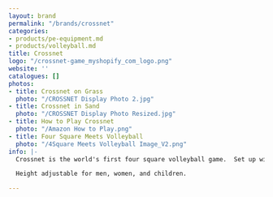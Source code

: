 ```yaml
---
layout: brand
permalink: "/brands/crossnet"
categories:
- products/pe-equipment.md
- products/volleyball.md
title: Crossnet
logo: "/crossnet-game_myshopify_com_logo.png"
website: ''
catalogues: []
photos:
- title: Crossnet on Grass
  photo: "/CROSSNET Display Photo 2.jpg"
- title: Crossnet in Sand
  photo: "/CROSSNET Display Photo Resized.jpg"
- title: How to Play Crossnet
  photo: "/Amazon How to Play.png"
- title: Four Square Meets Volleyball
  photo: "/4Square Meets Volleyball Image_V2.png"
info: |-
  Crossnet is the world's first four square volleyball game.  Set up within minutes in sand, grass, or indoors.

  Height adjustable for men, women, and children.

---
```

